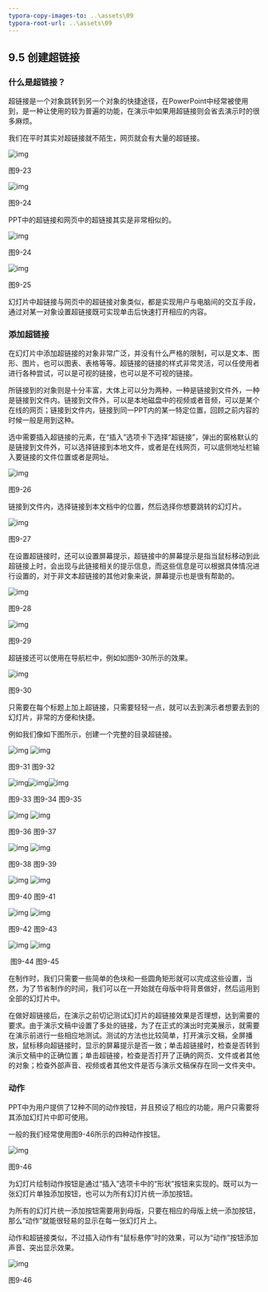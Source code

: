 ```yaml
---
typora-copy-images-to: ..\assets\09
typora-root-url: ..\assets\09
---
```


## **9.5**  **创建超链接**

### **什么是超链接？**

超链接是一个对象跳转到另一个对象的快捷途径，在PowerPoint中经常被使用到，是一种让使用的较为普遍的功能，在演示中如果用超链接则会省去演示时的很多麻烦。

我们在平时其实对超链接就不陌生，网页就会有大量的超链接。

![img](/assets/09/image023.jpg)

图9-23

![img](/assets/09/image024.jpg)

图9-24

PPT中的超链接和网页中的超链接其实是非常相似的。

![img](/assets/09/image025.jpg)

图9-24

![img](/assets/09/image026.jpg)

图9-25

幻灯片中超链接与网页中的超链接对象类似，都是实现用户与电脑间的交互手段，通过对某一对象设置超链接既可实现单击后快速打开相应的内容。

### **添加超链接**

在幻灯片中添加超链接的对象非常广泛，并没有什么严格的限制，可以是文本、图形、图片，也可以图表、表格等等。超链接的链接的样式非常灵活，可以任使用者进行各种尝试，可以是可视的链接，也可以是不可视的链接。

所链接到的对象则是十分丰富，大体上可以分为两种，一种是链接到文件外，一种是链接到文件内。链接到文件外，可以是本地磁盘中的视频或者音频，可以是某个在线的网页；链接到文件内，链接到同一PPT内的某一特定位置，回顾之前内容的时候一般是用到这种。

选中需要插入超链接的元素，在“插入”选项卡下选择“超链接”，弹出的窗格默认的是链接到文件外，可以选择链接到本地文件，或者是在线网页，可以底侧地址栏输入要链接的文件位置或者是网址。

![img](/assets/09/image027.jpg)

图9-26

链接到文件内，选择链接到本文档中的位置，然后选择你想要跳转的幻灯片。

![img](/assets/09/image028.jpg)

图9-27

在设置超链接时，还可以设置屏幕提示，超链接中的屏幕提示是指当鼠标移动到此超链接上时，会出现与此链接相关的提示信息，而这些信息是可以根据具体情况进行设置的，对于非文本超链接的其他对象来说，屏幕提示也是很有帮助的。

![img](/assets/09/image029.jpg)

图9-28

![img](/assets/09/image030.jpg)

图9-29

超链接还可以使用在导航栏中，例如如图9-30所示的效果。

![img](/assets/09/image031.jpg)

图9-30

只需要在每个标题上加上超链接，只需要轻轻一点，就可以去到演示者想要去到的幻灯片，非常的方便和快捷。

例如我们像如下图所示，创建一个完整的目录超链接。

![img](/assets/09/image032.jpg)    ![img](/assets/09/image033.jpg)

图9-31                        图9-32 

![img](/assets/09/image034.jpg)![img](/assets/09/image035.jpg)![img](/assets/09/image036.jpg)

图9-33                        图9-34                     图9-35        

![img](/assets/09/image032.jpg)     ![img](/assets/09/image037.jpg)

图9-36                         图9-37   

![img](/assets/09/image038.jpg)     ![img](/assets/09/image039.jpg)

图9-38                           图9-39

![img](/assets/09/image032.jpg)    ![img](/assets/09/image040.jpg)

图9-40                           图9-41   

![img](/assets/09/image041.jpg)    ![img](/assets/09/image042.jpg)

图9-42                       图9-43  

![img](/assets/09/image043.jpg)    ![img](/assets/09/image044.jpg)

​               图9-44                     图9-45

在制作时，我们只需要一些简单的色块和一些圆角矩形就可以完成这些设置，当然，为了节省制作的时间，我们可以在一开始就在母版中将背景做好，然后运用到全部的幻灯片中。

在做好超链接后，在演示之前切记测试幻灯片的超链接效果是否理想，达到需要的要求。由于演示文稿中设置了多处的链接，为了在正式的演出时完美展示，就需要在演示前进行一些相应地测试。测试的方法也比较简单，打开演示文稿，全屏播放，鼠标移向超链接时，显示的屏幕提示是否一致；单击超链接时，检查是否转到演示文稿中的正确位置；单击超链接，检查是否打开了正确的网页、文件或者其他的对象；检查外部声音、视频或者其他文件是否与演示文稿保存在同一文件夹中。

### **动作**

PPT中为用户提供了12种不同的动作按钮，并且预设了相应的功能，用户只需要将其添加幻灯片中即可使用。

一般的我们经常使用图9-46所示的四种动作按钮。

![img](/assets/09/image045.jpg)

图9-46

为幻灯片绘制动作按钮是通过“插入”选项卡中的“形状”按钮来实现的。既可以为一张幻灯片单独添加按钮，也可以为所有幻灯片统一添加按钮。

为所有的幻灯片统一添加按钮需要用到母版，只要在相应的母版上统一添加按钮，那么“动作”就能很轻易的显示在每一张幻灯片上。

动作和超链接类似，不过插入动作有“鼠标悬停”时的效果，可以为“动作”按钮添加声音、突出显示效果。

![img](/assets/09/image046.jpg)

图9-46